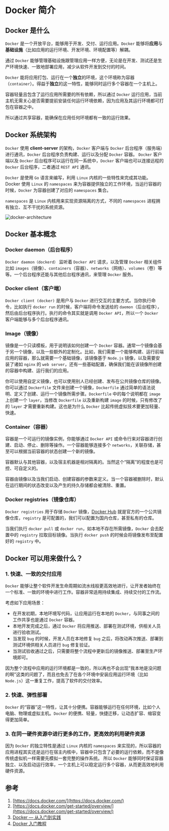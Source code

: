 # Docker 简介

## Docker 是什么

`Docker` 是一个开放平台，能够用于开发、交付、运行应用。`Docker` 能够将**应用**与**基础设施**（比如应用的运行环境、开发环境、环境配置等）解耦。

通过 `Docker` 能够管理基础设施跟管理应用一样方便，无论是在开发、测试还是生产环境快速、一致地部署应用，减少从软件开发到交付的时间。

`Docker` 能将应用打包、运行在一个**独立**的环境，这个环境称为容器（`container`）。得益于**独立**的这一特性，能够同时运行多个容器在一个主机上。

容器轻量且包含了运行应用所需要的所有依赖，所以通过 `Docker` 运行应用，当前主机无需关心是否需要提前安装任何运行环境依赖，因为应用及其运行环境都可打包在容器之中。

所以通过共享容器，能确保在应用任何环境都有一致的运行效果。

## Docker 系统架构

`Docker` 使用 **client-server** 的架构，`Docker` 客户端与 `Docker` 后台程序（服务端）进行通讯，`Docker` 后台程序负责构建、运行以及分配 `Docker` 容器。
`Docker` 客户端以及 `Docker` 后台程序可以运行在同一系统中，`Docker` 客户端也可以连接远程的 `Docker` 后台程序，二者通过 `REST API` 通讯。

`Docker` 是使用 `Go` 语言来编写，利用 `Linux` 内核的一些特性来完成其功能。Docker 使用 `Linux` 的 `namespaces` 来为容器提供独立的工作环境，当运行容器的时候，`Docker` 为容器创建了对应的 `namespaces` 集合。

`namespaces` 是 `Linux` 内核用来实现资源隔离的方式，不同的 `namespaces` 进程拥有独立、互不干扰的系统资源。

![docker-architecture](https://docs.docker.com/engine/images/architecture.svg)

## Docker 基本概念

### Docker daemon（后台程序）

`Docker daemon（dockerd）` 监听着 `Docker API` 请求，以及管理 `Docker` 相关组件比如 `images`（镜像）、`containers`（容器）、`networks`（网络）、`volumes`（卷）等等。一个后台程序还能与其他后台程序通讯，来管理 `Docker` 服务。

### Docker client（客户端）

`Docker client (docker)` 是用户与 `Docker` 进行交互的主要方式。当你执行命令，比如执行 `docker run` 的时候，客户端将命令发送给的 `daemon`（后台程序），然后由后台程序执行。执行的命令其实就是调用 `Docker API`，所以一个 `Docker` 客户端能够与多个后台程序通讯。

### Image（镜像）

镜像是一个只读模板，用于说明该如何创建一个 `Docker` 容器。通常一个镜像会基于另一个镜像，以及一些额外的定制化。比如，我们需要一个能够构建、运行前端应用的容器，那么就需要一个基础镜像，该镜像基于 `Node.js` 镜像，以及需要安装了诸如 `nginx` 的 `web server`，还有一些基础配置，确保我们能在该镜像所创建的容器中构建、运行我们的应用。

你可以使用自定义镜像，也可以使用别人已经创建、发布在公共镜像仓库的镜像。你可以通过 `Dockerfile` 文件来创建一个镜像，`Dockerfile` 通过简单的语法说明、定义了创建、运行一个镜像所需步骤。`Dockerfile` 中的每个说明都在 `image` 上创建一个 `layer`，当修改 `Dockerfile` 以及重新构建 `image` 的时候，只有修改了的 `layer` 才需要重新构建。这也是为什么 `Docker` 比起传统虚拟技术要更加轻量、快速。

### Container（容器）

容器是一个可运行的镜像实例，你能够通过 `Docker API` 或命令行来对容器进行创建、启动、停止、删除等操作。一个容器能够连接多个 `networks`，关联存储，甚至可以根据当前容器的状态创建一个新的镜像。

容器默认与其他容器，以及宿主机器是相对隔离的。当然这个“隔离”的程度也是可控、可自定义的。

容器由镜像以及当我们启动、创建容器的参数来定义。当一个容器被删除时，默认在运行期间的状态改变以及产生的持久存储都会被清除、重置。

### Docker registries（镜像仓库）

`Docker registries` 用于存储 `Docker` 镜像，[Docker Hub](https://hub.docker.com/) 就是官方的一个公共镜像仓库，`registry` 是可配置的，我们可以配置为国内仓库，甚至私有的仓库。

当我们执行 `docker pull` 或 `docker run`，如本地不存在所需镜像，`Docker` 会去配置中的 `registry` 拉取目标镜像。当执行 `docker push` 的时候会将镜像发布至配置好的 `registry` 中。

## Docker 可以用来做什么？

### 1. 快速、一致的交付应用

`Docker` 能够让整个软件开发生命周期如流水线般更高效地进行，让开发者始终在一个标准、一致的环境中进行工作。容器非常适用持续集成、持续交付的工作流。

考虑如下应用场景：

- 在开发初期，本地环境写代码，让应用运行在本地的 `Docker`，与同事之间的工作共享也是通过 `Docker` 容器。
- 本地开发完成之后，通过 `Docker` 将应用推送、部署在测试环境，供相关人员进行验收测试。
- 当发现 `bug` 的时候，开发人员在本地修复 `bug` 之后，将改动再次推送、部署到测试环境供相关人员进行 `bug` 修复验证。
- 当测试验收通过之后，只需要将整个流程中更新后的镜像推送、部署至生产环境即可。

因为整个流程中应用的运行环境都是一致的，所以再也不会出现“我本地是没问题的啊”这类的问题了，而且也免去了在各个环境中安装应用运行环境（比如 `Node.js`）这一重复工作，提高了软件的交付效率。

### 2. 快速、弹性部署

`Docker` 的“容器”这一特性，让其十分便携。容器能够运行在任何环境，比如个人电脑、物理或虚拟主机。`Docker` 的便携、轻量，快捷迁移，让动态扩容、缩容变得更加简单。

### 3. 在同一硬件资源中进行更多的工作，更高效的利用硬件资源

因为 `Docker` 的独立特性是通过 `Linux` 内核的 `namespaces` 来实现的，所以容器的应用进程其实还是运行在宿主内核中，容器中只包含了必要的运行依赖，而不是像传统虚拟机一样需要先模拟一套完整的操作系统。
所以 `Docker` 能够同时保证容器独立、以及启动运行效率，一个主机上可以稳定运行多个容器，从而更高效地利用硬件资源。

## 参考

1. [https://docs.docker.com/](https://docs.docker.com/)
2. [https://docs.docker.com/get-started/overview/](https://docs.docker.com/get-started/overview/)
3. [Docker — 从入门到实践](https://vuepress.mirror.docker-practice.com/)
4. [Docker 入门教程](http://www.ruanyifeng.com/blog/2018/02/docker-tutorial.html)
